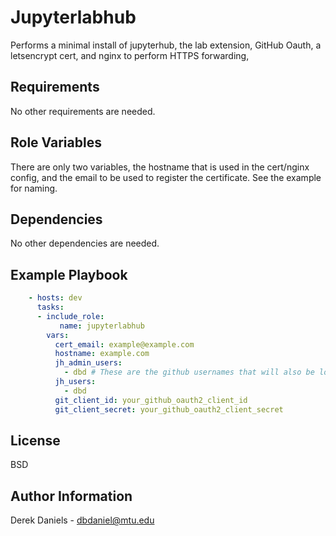 Jupyterlabhub
=========

Performs a minimal install of jupyterhub, the lab extension, GitHub Oauth, a letsencrypt cert, and nginx to perform HTTPS forwarding,

Requirements
------------

No other requirements are needed.

Role Variables
--------------

There are only two variables, the hostname that is used in the cert/nginx config, and the email to be used to register the certificate. See the example for naming.

Dependencies
------------

No other dependencies are needed.

Example Playbook
----------------

```yaml
    - hosts: dev
      tasks:
      - include_role:
           name: jupyterlabhub
        vars:
          cert_email: example@example.com
          hostname: example.com
          jh_admin_users:
            - dbd # These are the github usernames that will also be local accounts
          jh_users:
            - dbd
          git_client_id: your_github_oauth2_client_id
          git_client_secret: your_github_oauth2_client_secret
```

License
-------

BSD

Author Information
------------------

Derek Daniels - dbdaniel@mtu.edu
